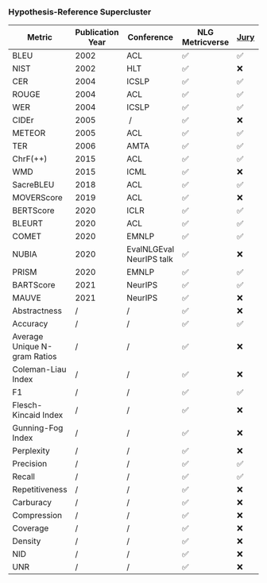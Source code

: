 ### Hypothesis-Reference Supercluster

| Metric | Publication Year | Conference | NLG Metricverse | [Jury](https://github.com/obss/jury/tree/main/jury/metrics) | [HF/datasets](https://github.com/huggingface/evaluate/tree/main/metrics) | [NLG-eval](https://github.com/Maluuba/nlg-eval) | [TorchMetrics](https://github.com/Lightning-AI/torchmetrics/tree/master/src/torchmetrics/text)
| ----- | ----- | ----- | ----- | ----- | ----- | ----- | ----- |
| BLEU | 2002 | ACL | :white_check_mark: | :white_check_mark: | :white_check_mark: | :white_check_mark: | :white_check_mark: |
| NIST | 2002 | HLT | :white_check_mark: | :x: | :white_check_mark: | :x: | :x: |
| CER | 2004 | ICSLP | :white_check_mark: | :white_check_mark: | :white_check_mark: | :x: | :white_check_mark: |
| ROUGE | 2004 | ACL | :white_check_mark: | :white_check_mark: | :white_check_mark: | :white_check_mark: | :white_check_mark: |
| WER | 2004 | ICSLP | :white_check_mark: | :white_check_mark: | :white_check_mark: | :x: | :white_check_mark: |
| CIDEr | 2005 | / | :white_check_mark: | :x: | :x: | :white_check_mark: | :x: |
| METEOR | 2005 | ACL | :white_check_mark: | :white_check_mark: | :white_check_mark: | :x: | :x: |
| TER | 2006 | AMTA | :white_check_mark: | :white_check_mark: | :white_check_mark: | :x: | :x: |
| ChrF(++) | 2015 | ACL | :white_check_mark: | :white_check_mark: | :white_check_mark: | :x: | :white_check_mark: |
| WMD | 2015 | ICML | :white_check_mark: | :x: | :x: | :x: | :x: |
| SacreBLEU | 2018 | ACL | :white_check_mark: | :white_check_mark: | :white_check_mark: | :x: | :white_check_mark: |
| MOVERScore | 2019 | ACL | :white_check_mark: | :x: | :x: | :x: | :x: |
| BERTScore | 2020 | ICLR | :white_check_mark: | :white_check_mark: | :white_check_mark: | :x: | :white_check_mark: |
| BLEURT | 2020 | ACL | :white_check_mark: | :white_check_mark: | :white_check_mark: | :x: | :x: |
| COMET | 2020 | EMNLP | :white_check_mark: | :white_check_mark: | :white_check_mark: | :x: | :x: |
| NUBIA | 2020 | EvalNLGEval<br>NeurIPS talk | :white_check_mark: | :x: | :x: | :x: | :x: |
| PRISM | 2020 | EMNLP | :white_check_mark: | :white_check_mark: | :x: | :x: | :x: |
| BARTScore | 2021 | NeurIPS | :white_check_mark: | :white_check_mark: | :x: | :x: | :x: |
| MAUVE | 2021 | NeurIPS | :white_check_mark: | :x: | :white_check_mark: | :x: | :x: |
| Abstractness | / | / | :white_check_mark: | :x: | :x: | :x: | :x: |
| Accuracy | / | / | :white_check_mark: | :white_check_mark: | :white_check_mark: | :x: | :x: |
| Average Unique N-gram Ratios | / | / | :white_check_mark: | :x: | :x: | :x: | :x: |
| Coleman-Liau Index | / | / | :white_check_mark: | :x: | :x: | :x: | :x: |
| F1 | / | / | :white_check_mark: | :white_check_mark: | :white_check_mark: | :x: | :x: |
| Flesch-Kincaid Index | / | / | :white_check_mark: | :x: | :x: | :x: | :x: |
| Gunning-Fog Index | / | / | :white_check_mark: | :x: | :x: | :x: | :x: |
| Perplexity | / | / | :white_check_mark: | :x: | :white_check_mark: | :x: | :x: |
| Precision | / | / | :white_check_mark: | :white_check_mark: | :white_check_mark: | :x: | :x: |
| Recall | / | / | :white_check_mark: | :white_check_mark: | :white_check_mark: | :x: | :x: |
| Repetitiveness | / | / | :white_check_mark: | :x: | :x: | :x: | :x: |
| Carburacy | / | / | :white_check_mark: | :x: | :x: | :x: | :x: |
| Compression | / | / | :white_check_mark: | :x: | :x: | :x: | :x: |
| Coverage | / | / | :white_check_mark: | :x: | :x: | :x: | :x: |
| Density | / | / | :white_check_mark: | :x: | :x: | :x: | :x: |
| NID | / | / | :white_check_mark: | :x: | :x: | :x: | :x: |
| UNR | / | / | :white_check_mark: | :x: | :x: | :x: | :x: |


